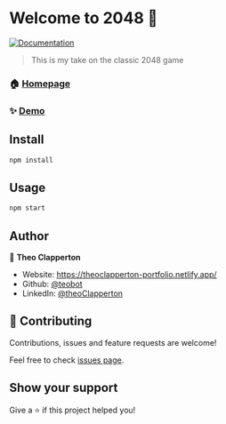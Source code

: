 # Welcome to 2048 👋
[![Documentation](https://img.shields.io/badge/documentation-yes-brightgreen.svg)](https://github.com/teobot/2048#readme)

> This is my take on the classic 2048 game

### 🏠 [Homepage](https://github.com/teobot/2048)

### ✨ [Demo](https://teobot-2048.netlify.app/)

## Install

```sh
npm install
```

## Usage

```sh
npm start
```

## Author

👤 **Theo Clapperton**

* Website: https://theoclapperton-portfolio.netlify.app/
* Github: [@teobot](https://github.com/teobot)
* LinkedIn: [@theoClapperton](https://linkedin.com/in/theoClapperton)
  
## 🤝 Contributing

Contributions, issues and feature requests are welcome!

Feel free to check [issues page](https://github.com/teobot/2048/issues). 

## Show your support

Give a ⭐️ if this project helped you!